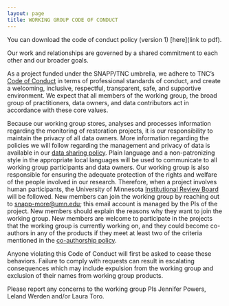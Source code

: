 ```yaml
---
layout: page
title: WORKING GROUP CODE OF CONDUCT
---
```


You can download the code of conduct policy (version 1) [here](link to pdf).

Our work and relationships are governed by a shared commitment to each other and our broader goals.

As a project funded under the SNAPP/TNC umbrella, we adhere to TNC’s [Code of Conduct](https://www.nature.org/en-us/about-us/who-we-are/accountability/code-of-conduct/) in terms of professional standards of conduct, and create a welcoming, inclusive, respectful, transparent, safe, and supportive environment. We expect that all members of the working group, the broad group of practitioners, data owners, and data contributors act in accordance with these core values. 

Because our working group stores, analyses and processes information regarding the monitoring of restoration projects, it is our responsibility to maintain the privacy of all data owners. More information regarding the policies we will follow regarding the management and privacy of data is available in our [data sharing policy](data_sharing_policy.md).
Plain language and a non-patronizing style in the appropriate local languages will be used to communicate to all working group participants and data owners.
Our working group is also responsible for ensuring the adequate protection of the rights and welfare of the people involved in our research. Therefore, when a project involves human participants, the University of Minnesota [Institutional Review Board](https://research.umn.edu/units/irb) will be followed.
New members can join the working group by reaching out to snapp-more@umn.edu; this email account is managed by the PIs of the project. New members should explain the reasons why they want to join the working group. New members are welcome to participate in the projects that the working group is currently working on, and they could become co-authors in any of the products if they meet at least two of the criteria mentioned in the [co-authorship policy](co-authorship_policy.md).

Anyone violating this Code of Conduct will first be asked to cease these behaviors. Failure to comply with requests can result in escalating consequences which may include expulsion from the working group and exclusion of their names from working group products.

Please report any concerns to the working group PIs Jennifer Powers, Leland Werden and/or Laura Toro.

